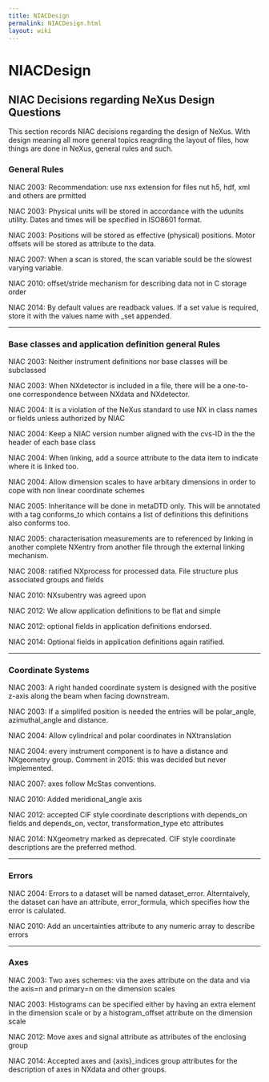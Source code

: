 ```yaml
---
title: NIACDesign
permalink: NIACDesign.html
layout: wiki
---
```

NIACDesign
==========

NIAC Decisions regarding NeXus Design Questions
-----------------------------------------------

This section records NIAC decisions regarding the design of NeXus. With
design meaning all more general topics reagrding the layout of files,
how things are done in NeXus, general rules and such.

### General Rules

NIAC 2003: Recommendation: use nxs extension for files nut h5, hdf, xml
and others are prmitted

NIAC 2003: Physical units will be stored in accordance with the udunits
utility. Dates and times will be specified in ISO8601 format.

NIAC 2003: Positions will be stored as effective (physical) positions.
Motor offsets will be stored as attribute to the data.

NIAC 2007: When a scan is stored, the scan variable sould be the slowest
varying variable.

NIAC 2010: offset/stride mechanism for describing data not in C storage
order

NIAC 2014: By default values are readback values. If a set value is
required, store it with the values name with \_set appended.

------------------------------------------------------------------------

### Base classes and application definition general Rules

NIAC 2003: Neither instrument definitions nor base classes will be
subclassed

NIAC 2003: When NXdetector is included in a file, there will be a
one-to-one correspondence between NXdata and NXdetector.

NIAC 2004: It is a violation of the NeXus standard to use NX in class
names or fields unless authorized by NIAC

NIAC 2004: Keep a NIAC version number aligned with the cvs-ID in the the
header of each base class

NIAC 2004: When linking, add a source attribute to the data item to
indicate where it is linked too.

NIAC 2004: Allow dimension scales to have arbitary dimensions in order
to cope with non linear coordinate schemes

NIAC 2005: Inheritance will be done in metaDTD only. This will be
annotated with a tag conforms\_to which contains a list of definitions
this definitions also conforms too.

NIAC 2005: characterisation measurements are to referenced by linking in
another complete NXentry from another file through the external linking
mechanism.

NIAC 2008: ratified NXprocess for processed data. File structure plus
associated groups and fields

NIAC 2010: NXsubentry was agreed upon

NIAC 2012: We allow application definitions to be flat and simple

NIAC 2012: optional fields in application definitions endorsed.

NIAC 2014: Optional fields in application definitions again ratified.

------------------------------------------------------------------------

### Coordinate Systems

NIAC 2003: A right handed coordinate system is designed with the
positive z-axis along the beam when facing downstream.

NIAC 2003: If a simplifed position is needed the entries will be
polar\_angle, azimuthal\_angle and distance.

NIAC 2004: Allow cylindrical and polar coordinates in NXtranslation

NIAC 2004: every instrument component is to have a distance and
NXgeometry group. Comment in 2015: this was decided but never
implemented.

NIAC 2007: axes follow McStas conventions.

NIAC 2010: Added meridional\_angle axis

NIAC 2012: accepted CIF style coordinate descriptions with depends\_on
fields and depends\_on, vector, transformation\_type etc attributes

NIAC 2014: NXgeometry marked as deprecated. CIF style coordinate
descriptions are the preferred method.

------------------------------------------------------------------------

### Errors

NIAC 2004: Errors to a dataset will be named dataset\_error.
Alterntaively, the dataset can have an attribute, error\_formula, which
specifies how the error is calulated.

NIAC 2010: Add an uncertainties attribute to any numeric array to
describe errors

------------------------------------------------------------------------

### Axes

NIAC 2003: Two axes schemes: via the axes attribute on the data and via
the axis=n and primary=n on the dimension scales

NIAC 2003: Histograms can be specified either by having an extra element
in the dimension scale or by a histogram\_offset attribute on the
dimension scale

NIAC 2012: Move axes and signal attribute as attributes of the enclosing
group

NIAC 2014: Accepted axes and {axis}\_indices group attributes for the
description of axes in NXdata and other groups.
